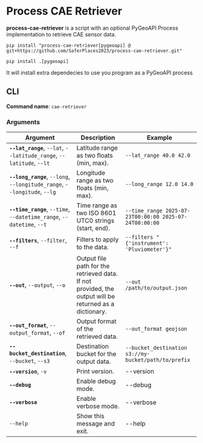 # Process CAE Retriever

**process-cae-retriever** is a script with an optional PyGeoAPI Process implementation to retrieve CAE sensor data.

```
pip install "process-cae-retriever[pygeoapi] @ git+https://github.com/SaferPlaces2023/process-cae-retriever.git"

pip install .[pygeoapi]
```

It will install extra dependecies to use you program as a PyGeoAPI process

## CLI

**Command name**: `cae-retriever`

### Arguments

| **Argument**                      | **Description**                                                                                                                                         | **Example** |
|-------------------------------------|---------------------------------------------------------------------------------------------------------------------------------------------------------|-------------------------------------|
| **`--lat_range`**, `--lat`, `--latitude_range`, `--latitude`, `--lt` | Latitude range as two floats (min, max). | `--lat_range 40.0 42.0` |
| **`--long_range`**, `--long`, `--longitude_range`, `--longitude`, `--lg` | Longitude range as two floats (min, max). | `--long_range 12.0 14.0` |
| **`--time_range`**, `--time`, `--datetime_range`, `--datetime`, `--t`| Time range as two ISO 8601 UTC0 strings (start, end). | `--time_range 2025-07-23T00:00:00 2025-07-24T00:00:00` |
| **`--filters`**, `--filter`, `--f` | Filters to apply to the data. | `--filters "{'instrument': 'Pluviometer'}"` |
| **`--out`**, `--output`, `--o` | Output file path for the retrieved data. If not provided, the output will be returned as a dictionary. | `--out /path/to/output.json` |
| **`--out_format`**, `--output_format`, `--of` | Output format of the retrieved data. | `--out_format geojson` |
| **`--bucket_destination`**, `--bucket`, `--s3` | Destination bucket for the output data. | `--bucket_destination s3://my-bucket/path/to/prefix` |
| **`--version`**, `-v`                    | Print version.                                                                                                                         | --version |
| **`--debug`**                            | Enable debug mode.                                                                                                                     | --debug |
| **`--verbose`**                          | Enable verbose mode.                                                                                                                   | --verbose |
| `--help`                             | Show this message and exit.                                                                                                            | --help |